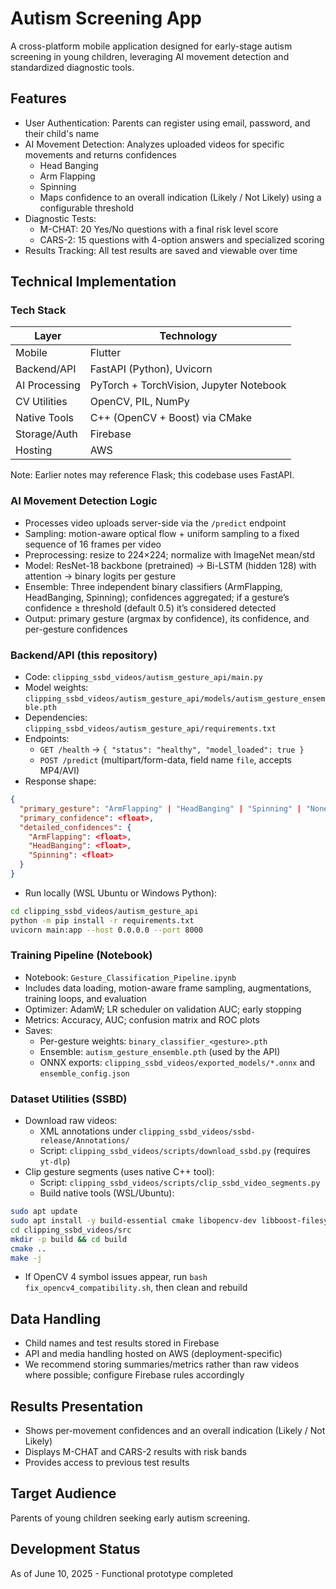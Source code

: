 # Autism Screening App

A cross-platform mobile application designed for early-stage autism screening in young children, leveraging AI movement detection and standardized diagnostic tools.

## Features

- User Authentication: Parents can register using email, password, and their child's name
- AI Movement Detection: Analyzes uploaded videos for specific movements and returns confidences
  - Head Banging
  - Arm Flapping
  - Spinning
  - Maps confidence to an overall indication (Likely / Not Likely) using a configurable threshold
- Diagnostic Tests:
  - M-CHAT: 20 Yes/No questions with a final risk level score
  - CARS-2: 15 questions with 4-option answers and specialized scoring
- Results Tracking: All test results are saved and viewable over time

## Technical Implementation

### Tech Stack

| Layer           | Technology                            |
|-----------------|----------------------------------------|
| Mobile          | Flutter                                |
| Backend/API     | FastAPI (Python), Uvicorn              |
| AI Processing   | PyTorch + TorchVision, Jupyter Notebook|
| CV Utilities    | OpenCV, PIL, NumPy                     |
| Native Tools    | C++ (OpenCV + Boost) via CMake         |
| Storage/Auth    | Firebase                               |
| Hosting         | AWS                                    |

Note: Earlier notes may reference Flask; this codebase uses FastAPI.

### AI Movement Detection Logic

- Processes video uploads server-side via the `/predict` endpoint
- Sampling: motion-aware optical flow + uniform sampling to a fixed sequence of 16 frames per video
- Preprocessing: resize to 224×224; normalize with ImageNet mean/std
- Model: ResNet-18 backbone (pretrained) → Bi-LSTM (hidden 128) with attention → binary logits per gesture
- Ensemble: Three independent binary classifiers (ArmFlapping, HeadBanging, Spinning); confidences aggregated; if a gesture’s confidence ≥ threshold (default 0.5) it’s considered detected
- Output: primary gesture (argmax by confidence), its confidence, and per-gesture confidences

### Backend/API (this repository)

- Code: `clipping_ssbd_videos/autism_gesture_api/main.py`
- Model weights: `clipping_ssbd_videos/autism_gesture_api/models/autism_gesture_ensemble.pth`
- Dependencies: `clipping_ssbd_videos/autism_gesture_api/requirements.txt`
- Endpoints:
  - `GET /health` → `{ "status": "healthy", "model_loaded": true }`
  - `POST /predict` (multipart/form-data, field name `file`, accepts MP4/AVI)
- Response shape:
```json
{
  "primary_gesture": "ArmFlapping" | "HeadBanging" | "Spinning" | "None",
  "primary_confidence": <float>,
  "detailed_confidences": {
    "ArmFlapping": <float>,
    "HeadBanging": <float>,
    "Spinning": <float>
  }
}
```
- Run locally (WSL Ubuntu or Windows Python):
```bash
cd clipping_ssbd_videos/autism_gesture_api
python -m pip install -r requirements.txt
uvicorn main:app --host 0.0.0.0 --port 8000
```

### Training Pipeline (Notebook)

- Notebook: `Gesture_Classification_Pipeline.ipynb`
- Includes data loading, motion-aware frame sampling, augmentations, training loops, and evaluation
- Optimizer: AdamW; LR scheduler on validation AUC; early stopping
- Metrics: Accuracy, AUC; confusion matrix and ROC plots
- Saves:
  - Per-gesture weights: `binary_classifier_<gesture>.pth`
  - Ensemble: `autism_gesture_ensemble.pth` (used by the API)
  - ONNX exports: `clipping_ssbd_videos/exported_models/*.onnx` and `ensemble_config.json`

### Dataset Utilities (SSBD)

- Download raw videos:
  - XML annotations under `clipping_ssbd_videos/ssbd-release/Annotations/`
  - Script: `clipping_ssbd_videos/scripts/download_ssbd.py` (requires `yt-dlp`)
- Clip gesture segments (uses native C++ tool):
  - Script: `clipping_ssbd_videos/scripts/clip_ssbd_video_segments.py`
  - Build native tools (WSL/Ubuntu):
```bash
sudo apt update
sudo apt install -y build-essential cmake libopencv-dev libboost-filesystem-dev libboost-system-dev
cd clipping_ssbd_videos/src
mkdir -p build && cd build
cmake ..
make -j
```
  - If OpenCV 4 symbol issues appear, run `bash fix_opencv4_compatibility.sh`, then clean and rebuild

## Data Handling

- Child names and test results stored in Firebase
- API and media handling hosted on AWS (deployment-specific)
- We recommend storing summaries/metrics rather than raw videos where possible; configure Firebase rules accordingly

## Results Presentation

- Shows per-movement confidences and an overall indication (Likely / Not Likely)
- Displays M-CHAT and CARS-2 results with risk bands
- Provides access to previous test results

## Target Audience

Parents of young children seeking early autism screening.

## Development Status

As of June 10, 2025 - Functional prototype completed
